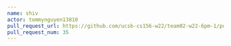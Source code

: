 ```yaml
---
name: shiv
actor: tommynguyen13810
pull_request_url: https://github.com/ucsb-cs156-w22/team02-w22-6pm-1/pull/35
pull_request_num: 35
---
```

